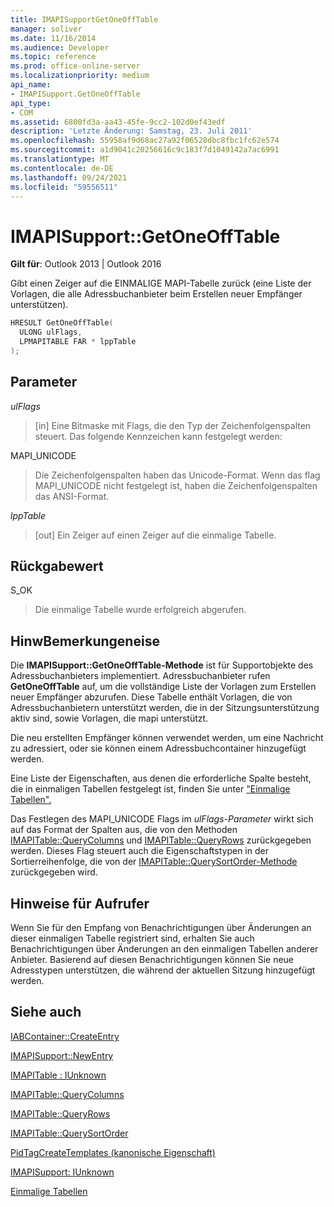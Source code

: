```yaml
---
title: IMAPISupportGetOneOffTable
manager: soliver
ms.date: 11/16/2014
ms.audience: Developer
ms.topic: reference
ms.prod: office-online-server
ms.localizationpriority: medium
api_name:
- IMAPISupport.GetOneOffTable
api_type:
- COM
ms.assetid: 6800fd3a-aa43-45fe-9cc2-102d0ef43edf
description: 'Letzte Änderung: Samstag, 23. Juli 2011'
ms.openlocfilehash: 55958af9d68ac27a92f06528dbc8fbc1fc62e574
ms.sourcegitcommit: a1d9041c20256616c9c183f7d1049142a7ac6991
ms.translationtype: MT
ms.contentlocale: de-DE
ms.lasthandoff: 09/24/2021
ms.locfileid: "59556511"
---
```

# <a name="imapisupportgetoneofftable"></a>IMAPISupport::GetOneOffTable

  
  
**Gilt für**: Outlook 2013 | Outlook 2016 
  
Gibt einen Zeiger auf die EINMALIGE MAPI-Tabelle zurück (eine Liste der Vorlagen, die alle Adressbuchanbieter beim Erstellen neuer Empfänger unterstützen).
  
```cpp
HRESULT GetOneOffTable(
  ULONG ulFlags,
  LPMAPITABLE FAR * lppTable
);
```

## <a name="parameters"></a>Parameter

 _ulFlags_
  
> [in] Eine Bitmaske mit Flags, die den Typ der Zeichenfolgenspalten steuert. Das folgende Kennzeichen kann festgelegt werden:
    
MAPI_UNICODE 
  
> Die Zeichenfolgenspalten haben das Unicode-Format. Wenn das flag MAPI_UNICODE nicht festgelegt ist, haben die Zeichenfolgenspalten das ANSI-Format.
    
 _lppTable_
  
> [out] Ein Zeiger auf einen Zeiger auf die einmalige Tabelle.
    
## <a name="return-value"></a>Rückgabewert

S_OK 
  
> Die einmalige Tabelle wurde erfolgreich abgerufen.
    
## <a name="remarks"></a>HinwBemerkungeneise

Die **IMAPISupport::GetOneOffTable-Methode** ist für Supportobjekte des Adressbuchanbieters implementiert. Adressbuchanbieter rufen **GetOneOffTable** auf, um die vollständige Liste der Vorlagen zum Erstellen neuer Empfänger abzurufen. Diese Tabelle enthält Vorlagen, die von Adressbuchanbietern unterstützt werden, die in der Sitzungsunterstützung aktiv sind, sowie Vorlagen, die mapi unterstützt. 
  
Die neu erstellten Empfänger können verwendet werden, um eine Nachricht zu adressiert, oder sie können einem Adressbuchcontainer hinzugefügt werden.
  
Eine Liste der Eigenschaften, aus denen die erforderliche Spalte besteht, die in einmaligen Tabellen festgelegt ist, finden Sie unter ["Einmalige Tabellen".](one-off-tables.md)
  
Das Festlegen des MAPI_UNICODE Flags im  _ulFlags-Parameter_ wirkt sich auf das Format der Spalten aus, die von den Methoden [IMAPITable::QueryColumns](imapitable-querycolumns.md) und [IMAPITable::QueryRows](imapitable-queryrows.md) zurückgegeben werden. Dieses Flag steuert auch die Eigenschaftstypen in der Sortierreihenfolge, die von der [IMAPITable::QuerySortOrder-Methode](imapitable-querysortorder.md) zurückgegeben wird. 
  
## <a name="notes-to-callers"></a>Hinweise für Aufrufer

Wenn Sie für den Empfang von Benachrichtigungen über Änderungen an dieser einmaligen Tabelle registriert sind, erhalten Sie auch Benachrichtigungen über Änderungen an den einmaligen Tabellen anderer Anbieter. Basierend auf diesen Benachrichtigungen können Sie neue Adresstypen unterstützen, die während der aktuellen Sitzung hinzugefügt werden.
  
## <a name="see-also"></a>Siehe auch



[IABContainer::CreateEntry](iabcontainer-createentry.md)
  
[IMAPISupport::NewEntry](imapisupport-newentry.md)
  
[IMAPITable : IUnknown](imapitableiunknown.md)
  
[IMAPITable::QueryColumns](imapitable-querycolumns.md)
  
[IMAPITable::QueryRows](imapitable-queryrows.md)
  
[IMAPITable::QuerySortOrder](imapitable-querysortorder.md)
  
[PidTagCreateTemplates (kanonische Eigenschaft)](pidtagcreatetemplates-canonical-property.md)
  
[IMAPISupport: IUnknown](imapisupportiunknown.md)


[Einmalige Tabellen](one-off-tables.md)


